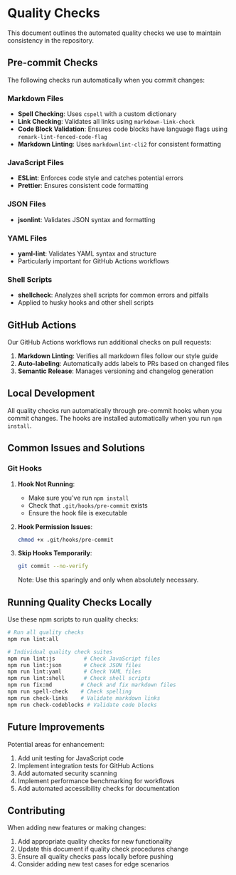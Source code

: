 # Quality Checks

This document outlines the automated quality checks we use to maintain consistency in the repository.

## Pre-commit Checks

The following checks run automatically when you commit changes:

### Markdown Files

- **Spell Checking**: Uses `cspell` with a custom dictionary
- **Link Checking**: Validates all links using `markdown-link-check`
- **Code Block Validation**: Ensures code blocks have language flags using `remark-lint-fenced-code-flag`
- **Markdown Linting**: Uses `markdownlint-cli2` for consistent formatting

### JavaScript Files

- **ESLint**: Enforces code style and catches potential errors
- **Prettier**: Ensures consistent code formatting

### JSON Files

- **jsonlint**: Validates JSON syntax and formatting

### YAML Files

- **yaml-lint**: Validates YAML syntax and structure
- Particularly important for GitHub Actions workflows

### Shell Scripts

- **shellcheck**: Analyzes shell scripts for common errors and pitfalls
- Applied to husky hooks and other shell scripts

## GitHub Actions

Our GitHub Actions workflows run additional checks on pull requests:

1. **Markdown Linting**: Verifies all markdown files follow our style guide
2. **Auto-labeling**: Automatically adds labels to PRs based on changed files
3. **Semantic Release**: Manages versioning and changelog generation

## Local Development

All quality checks run automatically through pre-commit hooks when you commit changes. The hooks are installed automatically when you run `npm install`.

## Common Issues and Solutions

### Git Hooks

1. **Hook Not Running**:

   - Make sure you've run `npm install`
   - Check that `.git/hooks/pre-commit` exists
   - Ensure the hook file is executable

2. **Hook Permission Issues**:

   ```bash
   chmod +x .git/hooks/pre-commit
   ```

3. **Skip Hooks Temporarily**:

   ```bash
   git commit --no-verify
   ```

   Note: Use this sparingly and only when absolutely necessary.

## Running Quality Checks Locally

Use these npm scripts to run quality checks:

```bash
# Run all quality checks
npm run lint:all

# Individual quality check suites
npm run lint:js         # Check JavaScript files
npm run lint:json       # Check JSON files
npm run lint:yaml       # Check YAML files
npm run lint:shell      # Check shell scripts
npm run fix:md         # Check and fix markdown files
npm run spell-check    # Check spelling
npm run check-links    # Validate markdown links
npm run check-codeblocks # Validate code blocks
```

## Future Improvements

Potential areas for enhancement:

1. Add unit testing for JavaScript code
2. Implement integration tests for GitHub Actions
3. Add automated security scanning
4. Implement performance benchmarking for workflows
5. Add automated accessibility checks for documentation

## Contributing

When adding new features or making changes:

1. Add appropriate quality checks for new functionality
2. Update this document if quality check procedures change
3. Ensure all quality checks pass locally before pushing
4. Consider adding new test cases for edge scenarios
